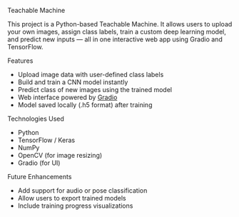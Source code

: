 Teachable Machine 

This project is a Python-based Teachable Machine. It allows users to upload your own images, assign class labels, train a custom deep learning model, and predict new inputs — all in one interactive web app using Gradio and TensorFlow.

Features

* Upload image data with user-defined class labels
* Build and train a CNN model instantly
* Predict class of new images using the trained model
* Web interface powered by [Gradio](https://www.gradio.app)
* Model saved locally (.h5 format) after training

Technologies Used

* Python
* TensorFlow / Keras
* NumPy
* OpenCV (for image resizing)
* Gradio (for UI)

Future Enhancements

* Add support for audio or pose classification
* Allow users to export trained models
* Include training progress visualizations

